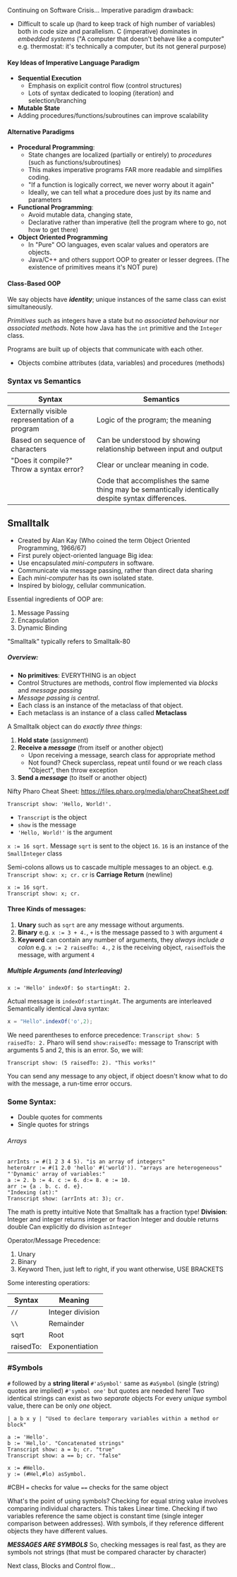 
Continuing on Software Crisis...
Imperative paradigm drawback:
- Difficult to scale up (hard to keep track of high number of variables) both in code size and parallelism.
C (imperative) dominates in *embedded systems* ("A computer that doesn't behave like a computer" e.g. thermostat: it's technically a computer, but its not general purpose)
#### Key Ideas of Imperative Language Paradigm
- **Sequential Execution**
	- Emphasis on explicit control flow (control structures)
	- Lots of syntax dedicated to looping (iteration) and selection/branching
- **Mutable State**
- Adding procedures/functions/subroutines can improve scalability

#### Alternative Paradigms
- **Procedural Programming**:
	- State changes are localized (partially or entirely) to *procedures* (such as functions/subroutines)
	- This makes imperative programs FAR more readable and simplifies coding.
	- "If a function is logically correct, we never worry about it again"
	- Ideally, we can tell what a procedure does just by its name and parameters
- **Functional Programming**:
	- Avoid mutable data, changing state,
	- Declarative rather than imperative (tell the program where to go, not how to get there)
- **Object Oriented Programming**
	- In "Pure" OO languages, even scalar values and operators are objects.
	- Java/C++ and others support OOP to greater or lesser degrees. (The existence of primitives means it's NOT pure)

#### Class-Based OOP
We say objects have ***identity***; unique instances of the same class can exist simultaneously.

*Primitives* such as integers have a state but no *associated behaviour* nor *associated methods*.
Note how Java has the `int` primitive and the `Integer` class.

Programs are built up of objects that communicate with each other.
- Objects combine attributes (data, variables) and procedures (methods) 
### Syntax vs Semantics

| Syntax                                         | Semantics                                                                                         |
| ---------------------------------------------- | ------------------------------------------------------------------------------------------------- |
| Externally visible representation of a program | Logic of the program; the meaning                                                                 |
| Based on sequence of characters                | Can be understood by showing relationship between input and output                                |
| "Does it compile?" Throw a syntax error?       | Clear or unclear meaning in code.                                                                 |
|                                                | Code that accomplishes the same thing may be semantically identically despite syntax differences. |
## Smalltalk
- Created by Alan Kay (Who coined the term Object Oriented Programming, 1966/67)
- First purely object-oriented language
Big idea:
- Use encapsulated *mini-computers* in software.
- Communicate via message passing, rather than direct data sharing
- Each *mini-computer* has its own isolated state.
- Inspired by biology, cellular communication.

Essential ingredients of OOP are:
1. Message Passing
2. Encapsulation
3. Dynamic Binding

"Smalltalk" typically refers to Smalltalk-80

##### Overview:
- **No primitives**: EVERYTHING is an object
- Control Structures are methods, control flow implemented via *blocks* and *message passing*
- *Message passing is central*.
- Each class is an instance of the metaclass of that object.
- Each metaclass is an instance of a class called **Metaclass**

A Smalltalk object can do *exactly three things*:
1. **Hold state** (assignment)
2. **Receive a *message*** (from itself or another object)
	- Upon receiving a message, search class for appropriate method
	- Not found? Check superclass, repeat until found or we reach class "Object", then throw exception
3. **Send a *message*** (to itself or another object)

Nifty Pharo Cheat Sheet: https://files.pharo.org/media/pharoCheatSheet.pdf 

`Transcript show: 'Hello, World!'.`
- `Transcript` is the object
- `show` is the message
- `'Hello, World!'` is the argument

`x := 16 sqrt.`
Message `sqrt` is sent to the object `16`. `16` is an instance of the `SmallInteger` class

Semi-colons allows us to cascade multiple messages to an object. e.g.
`Transcript show: x; cr.`
`cr` is **Carriage Return** (newline)
```Smalltalk
x := 16 sqrt.
Transcript show: x; cr.
```

#### Three Kinds of messages:
1. **Unary** such as `sqrt` are any message without arguments.
2. **Binary**
	e.g. `x := 3 + 4.`, `+` is the message passed to `3` with argument `4`
3. **Keyword** can contain any number of arguments, they *always include a colon*
	e.g. `x := 2 raisedTo: 4.`, `2` is the receiving object, `raisedTo`is the message, with argument `4`

##### Multiple Arguments (and Interleaving)

```Smalltalk
x := 'Hello' indexOf: $o startingAt: 2.
```
Actual message is `indexOf:startingAt`. The arguments are interleaved
Semantically identical Java syntax:
```Java
x = "Hello".indexOf('o',2);
```


We need parentheses to enforce precedence: `Transcript show: 5 raisedTo: 2.`
Pharo will send `show:raisedTo:` message to Transcript with arguments 5 and 2, this is an error. So, we will:
```Smalltalk
Transcript show: (5 raisedTo: 2). "This works!"
```

You can send any message to any object, if object doesn't know what to do with the message, a run-time error occurs.

### Some Syntax:
- Double quotes for comments
- Single quotes for strings

###### Arrays
```Smalltalk
arrInts := #(1 2 3 4 5). "is an array of integers"
heteroArr := #(1 2.0 'hello' #('world')). "arrays are heterogeneous" 
"'Dynamic' array of variables:"
a := 2. b := 4. c := 6. d:= 8. e := 10.
arr := {a . b. c. d. e}.
"Indexing (at):"
Transcript show: (arrInts at: 3); cr.
```

The math is pretty intuitive
Note that Smalltalk has a fraction type!
**Division**:
Integer and integer returns integer or fraction
Integer and double returns double
Can explicitly do division `asInteger`

Operator/Message Precedence:
1. Unary
2. Binary
3. Keyword
Then, just left to right, if you want otherwise, USE BRACKETS

Some interesting operatiors:

| Syntax    | Meaning          |
| --------- | ---------------- |
| `//`      | Integer division |
| `\\`      | Remainder        |
| sqrt      | Root             |
| raisedTo: | Exponentiation   |
### \#Symbols 
`#` followed by a **string literal**
`#'aSymbol'` same as `#aSymbol` (single (string) quotes are implied)
`#'symbol one'` but quotes are needed here!
Two identical strings can exist as two *separate* objects
For every *unique* symbol value, there can be only *one* object.

```Smalltalk
| a b x y | "Used to declare temporary variables within a method or block"

a := 'Hello'.
b := 'Hel,lo'. "Concatenated strings"
Transcript show: a = b; cr. "true"
Transcript show: a == b; cr. "false"

x := #Hello.
y := (#Hel,#lo) asSymbol.

```
#CBH
`=` checks for value
`==` checks for the same object

What's the point of using symbols?
Checking for equal string value involves comparing individual characters. This takes Linear time.
Checking if two variables reference the same object is constant time (single integer comparison between addresses).
With symbols, if they reference different objects they have different values.

***MESSAGES ARE SYMBOLS***
So, checking messages is real fast, as they are symbols not strings (that must be compared character by character)

Next class, Blocks and Control flow...